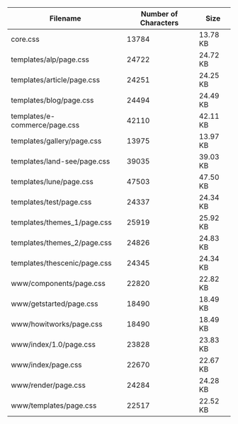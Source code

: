 | Filename                      | Number of Characters | Size     |
| ----------------------------- | -------------------- | -------- |
| core.css                      | 13784                | 13.78 KB |
| templates/alp/page.css        | 24722                | 24.72 KB |
| templates/article/page.css    | 24251                | 24.25 KB |
| templates/blog/page.css       | 24494                | 24.49 KB |
| templates/e-commerce/page.css | 42110                | 42.11 KB |
| templates/gallery/page.css    | 13975                | 13.97 KB |
| templates/land-see/page.css   | 39035                | 39.03 KB |
| templates/lune/page.css       | 47503                | 47.50 KB |
| templates/test/page.css       | 24337                | 24.34 KB |
| templates/themes_1/page.css   | 25919                | 25.92 KB |
| templates/themes_2/page.css   | 24826                | 24.83 KB |
| templates/thescenic/page.css  | 24345                | 24.34 KB |
| www/components/page.css       | 22820                | 22.82 KB |
| www/getstarted/page.css       | 18490                | 18.49 KB |
| www/howitworks/page.css       | 18490                | 18.49 KB |
| www/index/1.0/page.css        | 23828                | 23.83 KB |
| www/index/page.css            | 22670                | 22.67 KB |
| www/render/page.css           | 24284                | 24.28 KB |
| www/templates/page.css        | 22517                | 22.52 KB |